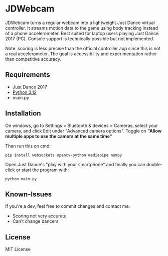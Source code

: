 # JDWebcam

JDWebcam turns a regular webcam into a lightweight Just Dance virtual controller. It streams motion data to the game using body tracking instead of a phone accelerometer. Best suited for laptop users playing Just Dance 2017 (PC). Console support is technically possible but not implemented.

Note: scoring is less precise than the official controller app since this is not a real accelerometer. The goal is accessibility and experimentation rather than competitive accuracy.

## Requirements

* Just Dance 2017
* [Python 3.12](https://www.python.org/downloads/release/python-31210/)
* main.py

## Installation

On windows, go to Settings > Bluetooth & devices > Cameras, select your camera, and click Edit under "Advanced camera options". Toggle on **"Allow multiple apps to use the camera at the same time"**

Then run this on cmd:

```
pip install websockets opencv-python mediapipe numpy
```

Open Just Dance's "play with your smartphone" and finally you can double-click or start the program with:

```
python main.py
```

## Known-Issues
If you're a dev, feel free to commit changes and contact me.
* Scoring not very accurate
* Can't change dancers

## License

MIT License
